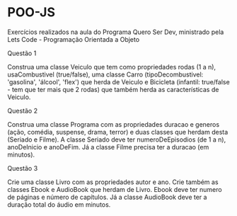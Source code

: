 # POO-JS

Exercícios realizados na aula do Programa Quero Ser Dev, ministrado pela Lets Code - Programação Orientada a Objeto 


Questão 1

Construa uma classe Veiculo que tem como propriedades rodas (1 a n), usaCombustivel (true/false),
uma classe Carro (tipoDecombustivel: 'gasolina', 'álcool', 'flex') que herda de Veiculo e
Bicicleta (infantil: true/false - tem que ter mais que 2 rodas) que também herda as características de Veiculo.

Questão 2

Construa uma classe Programa com as propriedades duracao e generos (ação, comédia, suspense, drama, terror) e duas classes que herdam desta (Seriado e Filme). A classe Seriado deve ter numeroDeEpisodios (de 1 a n), anoDeInicio e anoDeFim. Já a classe Filme precisa ter a duracao (em minutos).

Questão 3 

Crie uma classe Livro com as propriedades autor e ano. Crie também as classes Ebook e AudioBook que herdam de Livro. Ebook deve ter numero de páginas e número de capítulos. Já a classe AudioBook deve ter a duração total do áudio em minutos.
